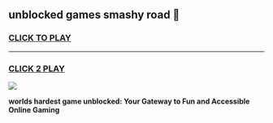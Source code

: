 
## unblocked games smashy road 👋
<h3>
<a href="https://premium.freeplayer.one?title=unblocked_games_smashy_road&ref=13F">CLICK TO PLAY</a></h3>
<hr>

<h3>
<a href="https://premium.freeplayer.one?title=unblocked_games_smashy_road&ref=13F">CLICK 2 PLAY</a>
  
</h3>

<a href="https://premium.freeplayer.one?title=unblocked_games_smashy_road&ref=12F/"><img src="https://clearcache.store/games.png"></a>


**worlds hardest game unblocked: Your Gateway to Fun and Accessible Online Gaming**
